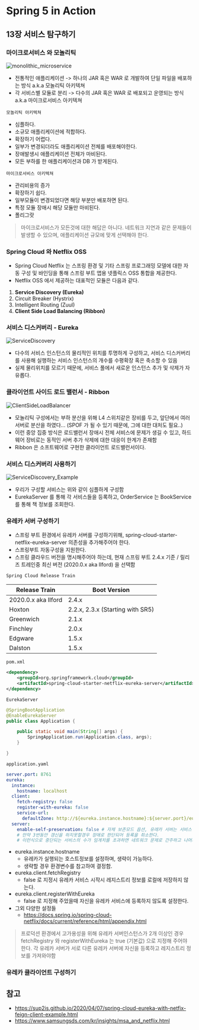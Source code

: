 # Spring 5 in Action

## 13장 서비스 탐구하기

### 마이크로서비스 와 모놀리틱
![monolithic_microservice](./images/monolithic_microservice.png)

- 전통적인 애플리케이션 -> 하나의 JAR 혹은 WAR 로 개발하여 단일 파일을 배포하는 방식 a.k.a 모놀리틱 아키텍쳐
- 각 서비스별 모듈로 분리 -> 다수의 JAR 혹은 WAR 로 배포되고 운영되는 방식 a.k.a 마이크로서비스 아키텍쳐

`모놀리틱 아키텍쳐`
- 심플하다.
- 소규모 애플리케이션에 적합하다.
- 확장하기 어렵다.
- 일부가 변경되더라도 애플리케이션 전체를 배포해야한다.
- 장애발생시 애플리케이션 전체가 마비된다.
- 모든 부하를 한 애플리케이션과 DB 가 받게된다.

`마이크로서비스 아키텍쳐`
- 관리비용의 증가
- 확장하기 쉽다.
- 일부모듈이 변경되었다면 해당 부분만 배포하면 된다.
- 특정 모듈 장애시 해당 모듈만 마비된다.
- 폴리그랏

> 마이크로서비스가 모든것에 대한 해답은 아니다.
> 네트워크 지연과 같은 문제들이 발생할 수 있으며, 애플리케이션 규모에 맞게 선택해야 한다.

### Spring Cloud 와 Netflix OSS
- Spring Cloud Netflix 는 스프링 환경 및 기타 스프링 프로그래밍 모델에 대한 자동 구성 및 바인딩을 통해 스프링 부트 앱용 넷플릭스 OSS 통합을 제공한다.
- Netflix OSS 에서 제공하는 대표적인 모듈은 다음과 같다.
1. **Service Discovery (Eureka)**
2. Circuit Breaker (Hystrix)
3. Intelligent Routing (Zuul)
4. **Client Side Load Balancing (Ribbon)**

### 서비스 디스커버리 - Eureka

![ServiceDiscovery](./images/ServiceDiscovery.png)

- 다수의 서비스 인스턴스의 물리적인 위치를 투명하게 구성하고, 서비스 디스커버리를 사용해 실행하는 서비스 인스턴스의 개수를 수평확장 혹은 축소할 수 있음
- 실제 물리위치를 모르기 때문에, 서비스 풀에서 새로운 인스턴스 추가 및 삭제가 자유롭다.

### 클라이언트 사이드 로드 밸런서 - Ribbon

![ClientSideLoadBalancer](./images/ClientSideLoadBalancer.png)

- 모놀리틱 구성에서는 부하 분산을 위해 L4 스위치같은 장비를 두고, 앞단에서 여러 서버로 분산을 하였다... (SPOF 가 될 수 있기 때문에, 그에 대한 대처도 필요..)
- 이런 중앙 집중 방식은 로드밸런서 장애시 전체 서비스에 문제가 생길 수 있고, 하드웨어 장비로는 동적인 서버 추가 삭제에 대한 대응이 한계가 존재함
- Ribbon 은 소프트웨어로 구현한 클라이언트 로드밸런서이다.

### 서비스 디스커버리 사용하기

![ServiceDiscovery_Example](./images/ServiceDiscovery_Example.png)

- 우리가 구성할 서비스는 위와 같이 심플하게 구성함
- EurekaServer 를 통해 각 서비스들을 등록하고, OrderService 는 BookService 를 통해 책 정보를 조회한다.


### 유레카 서버 구성하기
- 스프링 부트 환경에서 유레카 서버를 구성하기위해, spring-cloud-starter-netflix-eureka-server 의존성을 추가해주어야 한다.
- 스프링부트 자동구성을 지원한다.
- 스프링 클라우드 버전을 명시해주어야 하는데, 현재 스프링 부트 2.4.x 기준 / 릴리즈 트레인중 최신 버전 (2020.0.x aka Ilford) 을 선택함

`Spring Cloud Release Train`

| Release Train | Boot Version |
| --- | --- |
| 2020.0.x aka Ilford | 2.4.x |
| Hoxton | 2.2.x, 2.3.x (Starting with SR5) |
| Greenwich | 2.1.x |
| Finchley | 2.0.x |
| Edgware | 1.5.x |
| Dalston | 1.5.x |

`pom.xml`
```xml
<dependency>
    <groupId>org.springframework.cloud</groupId>
    <artifactId>spring-cloud-starter-netflix-eureka-server</artifactId>
</dependency>
```

`EurekaServer`
```java
@SpringBootApplication
@EnableEurekaServer
public class Application {

    public static void main(String[] args) {
        SpringApplication.run(Application.class, args);
    }

}
```

`application.yaml`
```yaml
server.port: 8761
eureka:
  instance:
    hostname: localhost
  client:
    fetch-registry: false
    register-with-eureka: false
    service-url:
      defaultZone: http://${eureka.instance.hostname}:${server.port}/eureka/
  server:
    enable-self-preservation: false # 자체 보존모드 옵션, 유레카 서버는 서비스 인스턴스가 등록하고 갱신요청 30초마다 실행함
    # 만약 3번동안 갱신을 하지못할경우 장애로 판단되어 등록을 취소한다.
    # 이런식으로 중단되는 서비스의 수가 임계치를 초과하면 네트워크 문제로 간주하고 나머지 서비스 데이터보존을 위해 자체 보존모드로 변경됨
```
- eureka.instance.hostname
  - 유레카가 실행되는 호스트정보를 설정하며, 생략이 가능하다.
  - 생략할 경우 환경변수를 참고하여 결정함.
- eureka.client.fetchRegistry
  - false 로 지정시 유레카 서비스 시작시 레지스트리 정보를 로컬에 저장하지 않는다.
- eureka.client.registerWithEureka
  - false 로 지정해 주었을때 자신을 유레카 서비스에 등록하지 않도록 설정한다.
- 그외 다양한 설정들
  - https://docs.spring.io/spring-cloud-netflix/docs/current/reference/html/appendix.html

> 프로덕션 환경에서 고가용성을 위해 유레카 서버인스턴스가 2개 이상인 경우  fetchRegistry 와 registerWithEureka 는 true (기본값) 으로 지정해 주어야 한다.
> 각 유레카 서버가 서로 다른 유레카 서버에 자신을 등록하고 레지스트리 정보를 가져와야함

### 유레카 클라이언트 구성하기


## 참고
- https://sup2is.github.io/2020/04/07/spring-cloud-eureka-with-netfix-feign-client-example.html
- https://www.samsungsds.com/kr/insights/msa_and_netflix.html